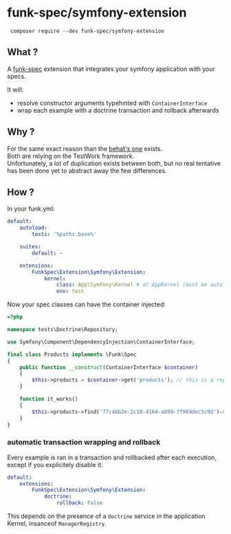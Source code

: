 # funk-spec/symfony-extension

     composer require --dev funk-spec/symfony-extension

## What ?

A [funk-spec](https://github.com/funk-spec/funk-spec) extension that integrates your symfony application
with your specs.

It will:

 - resolve constructor arguments typehinted with `ContainerInterface`
 - wrap each example with a doctrine transaction and rollback afterwards

## Why ?

For the same exact reason than the [behat's one](https://github.com/Behat/Symfony2Extension/) exists.  
Both are relying on the TestWork framework.  
Unfortunately, a lot of duplication exists between both, but no real tentative has been done yet
to abstract away the few differences.  

## How ?

In your funk.yml:

```yml
default:
    autoload:
        tests: '%paths.base%'

    suites:
        default: ~

    extensions:
        FunkSpec\Extension\Symfony\Extension:
            kernel:
                class: App\Symfony\Kernel # or AppKernel (must be autoloadable)
                env: test
```

Now your spec classes can have the container injected:

```php
<?php

namespace tests\Doctrine\Repository;

use Symfony\Component\DependencyInjection\ContainerInterface;

final class Products implements \Funk\Spec
{
    public function __construct(ContainerInterface $container)
    {
        $this->products = $container->get('products'); // this is a repository
    }

    function it_works()
    {
        $this->products->find('77c4bb2e-2c18-4164-a899-7f969dec5c9d')->getId();
    }
}
```

### automatic transaction wrapping and rollback

Every example is ran in a transaction and rollbacked after each execution, except if you explicitely disable it:

```yml
default:
    extensions:
        FunkSpec\Extension\Symfony\Extension:
            doctrine:
                rollback: false
```

This depends on the presence of a `doctrine` service in the application Kernel, insanceof `ManagerRegistry`.

